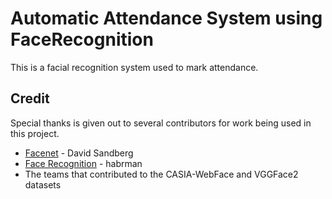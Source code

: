 # Automatic Attendance System using FaceRecognition
This is a facial recognition system used to mark attendance. 

## Credit
Special thanks is given out to several contributors for work being used in this project.
*   [Facenet](https://github.com/davidsandberg/facenet) - David Sandberg
*   [Face Recognition](https://github.com/habrman/FaceRecognition) - habrman
*   The teams that contributed to the CASIA-WebFace and VGGFace2 datasets


